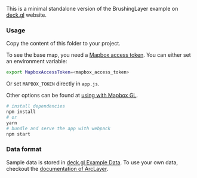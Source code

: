 This is a minimal standalone version of the BrushingLayer example
on [deck.gl](http://deck.gl) website.

### Usage

Copy the content of this folder to your project. 

To see the base map, you need a [Mapbox access token](https://docs.mapbox.com/help/how-mapbox-works/access-tokens/). You can either set an environment variable:

```bash
export MapboxAccessToken=<mapbox_access_token>
```

Or set `MAPBOX_TOKEN` directly in `app.js`.

Other options can be found at [using with Mapbox GL](../../../docs/get-started/using-with-mapbox-gl.md).

```bash
# install dependencies
npm install
# or
yarn
# bundle and serve the app with webpack
npm start
```

### Data format
Sample data is stored in [deck.gl Example Data](https://github.com/visgl/deck.gl-data/tree/master/examples/arc). To use your own data, checkout
the [documentation of ArcLayer](../../../docs/layers/arc-layer.md).
